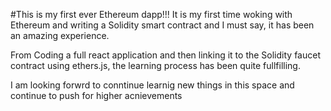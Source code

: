 #This is my first ever Ethereum dapp!!!
It is my first time woking with Ethereum and writing a Solidity smart contract and I must say,
it has been an amazing experience. 

From Coding a full react application and then linking it to the Solidity faucet contract using ethers.js,
the learning process has been quite fullfilling.

I am looking forwrd to conntinue learnig new things in this space and continue to push for higher acnievements
